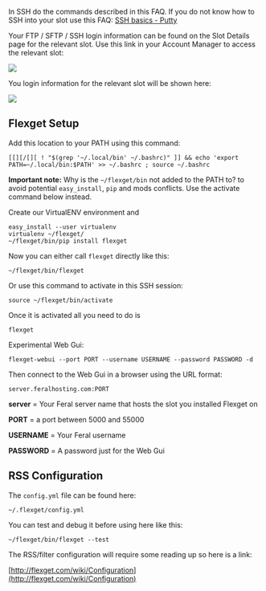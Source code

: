 
In SSH do the commands described in this FAQ. If you do not know how to SSH into your slot use this FAQ: [SSH basics - Putty](https://www.feralhosting.com/faq/view?question=12)

Your FTP / SFTP / SSH login information can be found on the Slot Details page for the relevant slot. Use this link in your Account Manager to access the relevant slot:

![](https://raw.github.com/feralhosting/feralfilehosting/master/Feral%20Wiki/0%20Generic/slot_detail_link.png)

You login information for the relevant slot will be shown here:

![](https://raw.github.com/feralhosting/feralfilehosting/master/Feral%20Wiki/0%20Generic/slot_detail_ssh.png)

Flexget Setup
---

Add this location to your PATH using this command:

~~~
[[][/[][ ! "$(grep '~/.local/bin' ~/.bashrc)" ]] && echo 'export PATH=~/.local/bin:$PATH' >> ~/.bashrc ; source ~/.bashrc
~~~

**Important note:** Why is the `~/flexget/bin` not added to the PATH to? to avoid potential `easy_install`, `pip` and mods conflicts. Use the activate command below instead.

Create our VirtualENV environment and 

~~~
easy_install --user virtualenv
virtualenv ~/flexget/
~/flexget/bin/pip install flexget
~~~

Now you can either call `flexget` directly like this:

~~~
~/flexget/bin/flexget
~~~

Or use this command to activate in this SSH session:

~~~
source ~/flexget/bin/activate
~~~

Once it is activated all you need to do is

~~~
flexget
~~~

Experimental Web Gui:

~~~
flexget-webui --port PORT --username USERNAME --password PASSWORD -d
~~~

Then connect to the Web Gui in a browser using the URL format:

~~~
server.feralhosting.com:PORT
~~~

**server** = Your Feral server name that hosts the slot you installed Flexget on

**PORT** = a port between 5000 and 55000

**USERNAME** = Your Feral username

**PASSWORD** = A password just for the Web Gui

RSS Configuration
---

The `config.yml` file can be found here:

~~~
~/.flexget/config.yml
~~~

You can test and debug it before using here like this:

~~~
~/flexget/bin/flexget --test
~~~

The RSS/filter configuration will require some reading up so here is a link:

[http://flexget.com/wiki/Configuration](http://flexget.com/wiki/Configuration)



